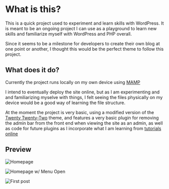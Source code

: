 # What is this? #
This is a quick project used to experiment and learn skills with WordPress. It 
is meant to be an ongoing project I can use as a playground to learn new 
skills and familiarize myself with WordPress and PHP overall.

Since it seems to be a milestone for developers to create their own blog at one
point or another, I thought this would be the perfect theme to follow this 
project.

## What does it do? ##
Currently the project runs locally on my own device using [MAMP](https://www.mamp.info/en/windows/)

I intend to eventually deploy the site online, but as I am experimenting and
and familiarizing myselve with things, I felt seeing the files physically on my
device would be a good way of learning the file structure.

At the moment the project is very basic, using a modified version of the [Twenty Twenty-Two](https://wordpress.org/themes/twentytwentytwo/)
theme, and features a very basic plugin for removing the admin bar from the
front end when viewing the site as an admin, as well as code for future plugins
as I incorporate what I am learning from [tutorials online](https://www.youtube.com/watch?v=0l7JTie_6jM&list=PLriKzYyLb28kR_CPMz8uierDWC2y3znI2)

## Preview ##
![Homepage](https://i.ibb.co/kM1WtfW/Screen-Shot-2022-06-10-at-13-54-40.png)

![Homepage w/ Menu Open](https://i.ibb.co/8rnQsQd/Screen-Shot-2022-06-10-at-13-55-09.png)

![First post](https://i.ibb.co/hsPWxxD/Screen-Shot-2022-06-10-at-13-59-34.png)
